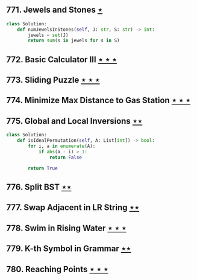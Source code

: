 ## 771. Jewels and Stones [$\star$](https://leetcode.com/problems/jewels-and-stones)

```python
class Solution:
    def numJewelsInStones(self, J: str, S: str) -> int:
        jewels = set(J)
        return sum(s in jewels for s in S)
```

## 772. Basic Calculator III [$\star\star\star$](https://leetcode.com/problems/basic-calculator-iii)

## 773. Sliding Puzzle [$\star\star\star$](https://leetcode.com/problems/sliding-puzzle)

## 774. Minimize Max Distance to Gas Station [$\star\star\star$](https://leetcode.com/problems/minimize-max-distance-to-gas-station)

## 775. Global and Local Inversions [$\star\star$](https://leetcode.com/problems/global-and-local-inversions)

```python
class Solution:
    def isIdealPermutation(self, A: List[int]) -> bool:
        for i, a in enumerate(A):
            if abs(a - i) > 1:
                return False

        return True
```

## 776. Split BST [$\star\star$](https://leetcode.com/problems/split-bst)

## 777. Swap Adjacent in LR String [$\star\star$](https://leetcode.com/problems/swap-adjacent-in-lr-string)

## 778. Swim in Rising Water [$\star\star\star$](https://leetcode.com/problems/swim-in-rising-water)

## 779. K-th Symbol in Grammar [$\star\star$](https://leetcode.com/problems/k-th-symbol-in-grammar)

## 780. Reaching Points [$\star\star\star$](https://leetcode.com/problems/reaching-points)
